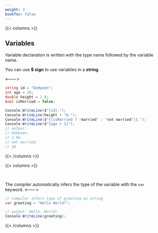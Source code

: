 ```yaml
---
weight: 3
bookToc: false
---
```


{{< columns >}}
## Variables

Variable declaration is written with the type name followed by the variable name.

You can use **$ sign** to use variables in a **string**.

<--->
```csharp
string id = "DoHyeon";
int age = 29;
double height = 1.8;
bool isMarried = false;

Console.WriteLine($"{id}.");
Console.WriteLine(height + "m.");
Console.WriteLine($"{(isMarried ? "married" : "not married")}.");
Console.WriteLine($"{age + 1}");
// output:
// DoHyeon.
// 1.8m.
// not married.
// 30
```
{{< /columns >}}

{{< columns >}}

<br/>

The compiler automatically infers the type of the variable with the `var` keyword.
<--->

```csharp
// compiler infers type of greeting as string
var greeting = "Hello World!"; 

// output: Hello, World!
Console.WriteLine(greeting); 
```

{{< /columns >}}